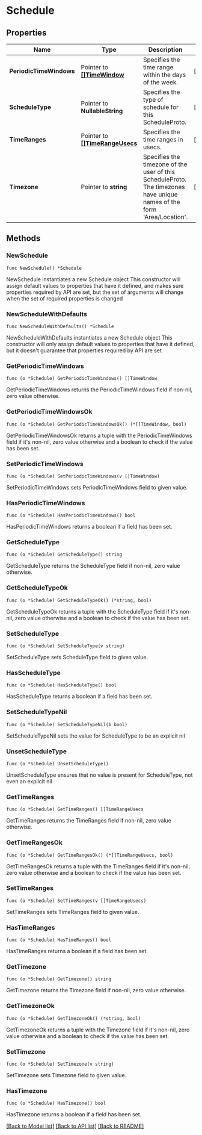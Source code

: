 # Schedule

## Properties

Name | Type | Description | Notes
------------ | ------------- | ------------- | -------------
**PeriodicTimeWindows** | Pointer to [**[]TimeWindow**](TimeWindow.md) |  Specifies the time range within the days of the week. | [optional] 
**ScheduleType** | Pointer to **NullableString** | Specifies the type of schedule for this ScheduleProto. | [optional] 
**TimeRanges** | Pointer to [**[]TimeRangeUsecs**](TimeRangeUsecs.md) |  Specifies the time ranges in usecs. | [optional] 
**Timezone** | Pointer to **string** | Specifies the timezone of the user of this ScheduleProto. The timezones have unique names of the form &#39;Area/Location&#39;. | [optional] 

## Methods

### NewSchedule

`func NewSchedule() *Schedule`

NewSchedule instantiates a new Schedule object
This constructor will assign default values to properties that have it defined,
and makes sure properties required by API are set, but the set of arguments
will change when the set of required properties is changed

### NewScheduleWithDefaults

`func NewScheduleWithDefaults() *Schedule`

NewScheduleWithDefaults instantiates a new Schedule object
This constructor will only assign default values to properties that have it defined,
but it doesn't guarantee that properties required by API are set

### GetPeriodicTimeWindows

`func (o *Schedule) GetPeriodicTimeWindows() []TimeWindow`

GetPeriodicTimeWindows returns the PeriodicTimeWindows field if non-nil, zero value otherwise.

### GetPeriodicTimeWindowsOk

`func (o *Schedule) GetPeriodicTimeWindowsOk() (*[]TimeWindow, bool)`

GetPeriodicTimeWindowsOk returns a tuple with the PeriodicTimeWindows field if it's non-nil, zero value otherwise
and a boolean to check if the value has been set.

### SetPeriodicTimeWindows

`func (o *Schedule) SetPeriodicTimeWindows(v []TimeWindow)`

SetPeriodicTimeWindows sets PeriodicTimeWindows field to given value.

### HasPeriodicTimeWindows

`func (o *Schedule) HasPeriodicTimeWindows() bool`

HasPeriodicTimeWindows returns a boolean if a field has been set.

### GetScheduleType

`func (o *Schedule) GetScheduleType() string`

GetScheduleType returns the ScheduleType field if non-nil, zero value otherwise.

### GetScheduleTypeOk

`func (o *Schedule) GetScheduleTypeOk() (*string, bool)`

GetScheduleTypeOk returns a tuple with the ScheduleType field if it's non-nil, zero value otherwise
and a boolean to check if the value has been set.

### SetScheduleType

`func (o *Schedule) SetScheduleType(v string)`

SetScheduleType sets ScheduleType field to given value.

### HasScheduleType

`func (o *Schedule) HasScheduleType() bool`

HasScheduleType returns a boolean if a field has been set.

### SetScheduleTypeNil

`func (o *Schedule) SetScheduleTypeNil(b bool)`

 SetScheduleTypeNil sets the value for ScheduleType to be an explicit nil

### UnsetScheduleType
`func (o *Schedule) UnsetScheduleType()`

UnsetScheduleType ensures that no value is present for ScheduleType, not even an explicit nil
### GetTimeRanges

`func (o *Schedule) GetTimeRanges() []TimeRangeUsecs`

GetTimeRanges returns the TimeRanges field if non-nil, zero value otherwise.

### GetTimeRangesOk

`func (o *Schedule) GetTimeRangesOk() (*[]TimeRangeUsecs, bool)`

GetTimeRangesOk returns a tuple with the TimeRanges field if it's non-nil, zero value otherwise
and a boolean to check if the value has been set.

### SetTimeRanges

`func (o *Schedule) SetTimeRanges(v []TimeRangeUsecs)`

SetTimeRanges sets TimeRanges field to given value.

### HasTimeRanges

`func (o *Schedule) HasTimeRanges() bool`

HasTimeRanges returns a boolean if a field has been set.

### GetTimezone

`func (o *Schedule) GetTimezone() string`

GetTimezone returns the Timezone field if non-nil, zero value otherwise.

### GetTimezoneOk

`func (o *Schedule) GetTimezoneOk() (*string, bool)`

GetTimezoneOk returns a tuple with the Timezone field if it's non-nil, zero value otherwise
and a boolean to check if the value has been set.

### SetTimezone

`func (o *Schedule) SetTimezone(v string)`

SetTimezone sets Timezone field to given value.

### HasTimezone

`func (o *Schedule) HasTimezone() bool`

HasTimezone returns a boolean if a field has been set.


[[Back to Model list]](../README.md#documentation-for-models) [[Back to API list]](../README.md#documentation-for-api-endpoints) [[Back to README]](../README.md)


